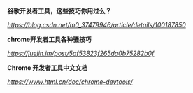 **谷歌开发者工具，这些技巧你用过么？**

*https://blog.csdn.net/m0_37479946/article/details/100187850*



**chrome开发者工具各种骚技巧**

*https://juejin.im/post/5af53823f265da0b75282b0f*



**Chrome 开发者工具中文文档**

*https://www.html.cn/doc/chrome-devtools/*

